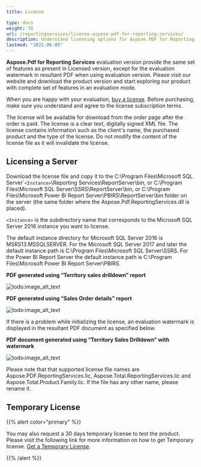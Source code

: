 ```yaml
---
title: License

type: docs
weight: 70
url: /reportingservices/license-aspose-pdf-for-reporting-services/
description: Understand licensing options for Aspose.PDF for Reporting Services. Find out how to activate your license and unlock full functionality.
lastmod: "2021-06-05"
---
```


**Aspose.Pdf for Reporting Services** evaluation version provide the same set of features as present in Licensed version, except for the evaluation watermark in resultant PDF when using evaluation version. Please visit our website and download the product version and start exploring our product with complete set of features in an evaluation mode.

When you are happy with your evaluation, [buy a license](https://purchase.aspose.com/buy). Before purchasing, make sure you understand and agree to the license subscription terms.

The license will be available for download from the order page after the order is paid. The license is a clear text, digitally signed XML file. The license contains information such as the client's name, the purchased product and the type of the license. Do not modify the content of the license file as it will invalidate the license.

## Licensing a Server

Download the license file and copy it to the C:\Program Files\Microsoft SQL Server\```<Instance>``\Reporting Services\ReportServer\bin, or C:\Program Files\Microsoft SQL Server\SSRS\ReportServer\bin, or C:\Program Files\Microsoft Power BI Report Server\PBIRS\ReportServer\bin folder on the server (the same folder where the Aspose.Pdf.ReportingServices.dll is placed).

```<Instance>``` is the subdirectory name that corresponds to the Microsoft SQL Server 2016 instance you want to license.

The default instance directory for Microsoft SQL Server 2016 is MSRS13.MSSQLSERVER.
For the Microsoft SQL Server 2017 and later the default instance path is C:\Program Files\Microsoft SQL Server\SSRS.
For the Power BI Report Server the default instance path is C:\Program Files\Microsoft Power BI Report Server\PBIRS.

**PDF generated using “Territory sales drilldown” report**

![todo:image_alt_text](license-aspose-pdf-for-reporting-services_1.png)


**PDF generated using “Sales Order details” report**

![todo:image_alt_text](license-aspose-pdf-for-reporting-services_2.png)

If there is a problem while initializing the license, an evaluation watermark is displayed in the resultant PDF document as specified below.

**PDF document generated using “Territory Sales Drilldown” with watermark**

![todo:image_alt_text](license-aspose-pdf-for-reporting-services_3.png)

Please note that that supported license file names are Aspose.PDF.ReportingServices.lic, Aspose.Total.ReportingServices.lic and Aspose.Total.Product.Family.lic. If the file has any other name, please rename it.


## Temporary License

{{% alert color="primary" %}}

You may also request a 30 days temporary license to test the product. Please visit the following link for more information on how to get Temporary license. [Get a Temporary License](https://purchase.aspose.com/temporary-license).

{{% /alert %}}
